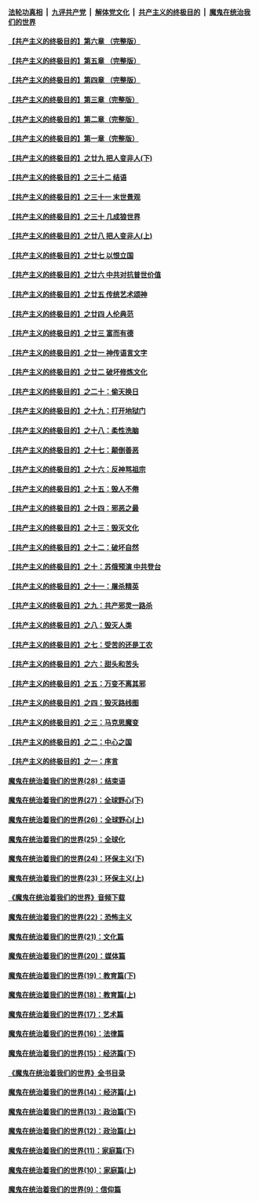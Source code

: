 ####  [法轮功真相](../../../../basic/blob/master/README.md?t=05261231) &nbsp;|&nbsp; [九评共产党](../../../../9ping.md/blob/master/README.md?t=05261231) &nbsp;|&nbsp; [解体党文化](../../../../jtdwh.md/blob/master/README.md?t=05261231)  &nbsp;|&nbsp; [共产主义的终极目的](../../../../gczydzjmd.md/blob/master/README.md?t=05261231) &nbsp;|&nbsp; [魔鬼在统治我们的世界](../../../../mgztzwmdsj.md/blob/master/README.md?t=05261231) 

#### [【共产主义的终极目的】第六章 （完整版）](../pages/nsc422/n11428913.md?t=05261231) 

#### [【共产主义的终极目的】第五章 （完整版）](../pages/nsc422/n11428912.md?t=05261231) 

#### [【共产主义的终极目的】第四章 （完整版）](../pages/nsc422/n11428907.md?t=05261231) 

#### [【共产主义的终极目的】第三章（完整版）](../pages/nsc422/n11428848.md?t=05261231) 

#### [【共产主义的终极目的】第二章（完整版）](../pages/nsc422/n11428831.md?t=05261231) 

#### [【共产主义的终极目的】第一章（完整版）](../pages/nsc422/n11417651.md?t=05261231) 

#### [【共产主义的终极目的】之廿九 把人变非人(下)](../pages/nsc422/n11344140.md?t=05261231) 

#### [【共产主义的终极目的】之三十二 结语](../pages/nsc422/n11360535.md?t=05261231) 

#### [【共产主义的终极目的】之三十一 末世景观](../pages/nsc422/n11351129.md?t=05261231) 

#### [【共产主义的终极目的】之三十 几成狼世界](../pages/nsc422/n11348280.md?t=05261231) 

#### [【共产主义的终极目的】之廿八 把人变非人(上)](../pages/nsc422/n11340492.md?t=05261231) 

#### [【共产主义的终极目的】之廿七 以恨立国](../pages/nsc422/n11336944.md?t=05261231) 

#### [【共产主义的终极目的】之廿六 中共对抗普世价值](../pages/nsc422/n11324785.md?t=05261231) 

#### [【共产主义的终极目的】之廿五 传统艺术颂神](../pages/nsc422/n11296396.md?t=05261231) 

#### [【共产主义的终极目的】之廿四 人伦典范](../pages/nsc422/n11296397.md?t=05261231) 

#### [【共产主义的终极目的】之廿三 富而有德](../pages/nsc422/n11283598.md?t=05261231) 

#### [【共产主义的终极目的】之廿一 神传语言文字](../pages/nsc422/n11263265.md?t=05261231) 

#### [【共产主义的终极目的】之廿二 破坏修炼文化](../pages/nsc422/n11245728.md?t=05261231) 

#### [【共产主义的终极目的】之二十：偷天换日](../pages/nsc422/n11238846.md?t=05261231) 

#### [【共产主义的终极目的】之十九：打开地狱门](../pages/nsc422/n11206376.md?t=05261231) 

#### [【共产主义的终极目的】之十八：柔性洗脑](../pages/nsc422/n11199994.md?t=05261231) 

#### [【共产主义的终极目的】之十七：颠倒善恶](../pages/nsc422/n11179782.md?t=05261231) 

#### [【共产主义的终极目的】之十六：反神骂祖宗](../pages/nsc422/n11166798.md?t=05261231) 

#### [【共产主义的终极目的】之十五：毁人不倦](../pages/nsc422/n11166792.md?t=05261231) 

#### [【共产主义的终极目的】之十四：邪恶之最](../pages/nsc422/n11150249.md?t=05261231) 

#### [【共产主义的终极目的】之十三：毁灭文化](../pages/nsc422/n11135227.md?t=05261231) 

#### [【共产主义的终极目的】之十二：破坏自然](../pages/nsc422/n11135214.md?t=05261231) 

#### [【共产主义的终极目的】之十：苏俄预演 中共登台](../pages/nsc422/n11118424.md?t=05261231) 

#### [【共产主义的终极目的】之十一：屠杀精英](../pages/nsc422/n11118442.md?t=05261231) 

#### [【共产主义的终极目的】之九：共产邪灵一路杀](../pages/nsc422/n11114139.md?t=05261231) 

#### [【共产主义的终极目的】之八：毁灭人类](../pages/nsc422/n11108503.md?t=05261231) 

#### [【共产主义的终极目的】之七：受苦的还是工农](../pages/nsc422/n11101809.md?t=05261231) 

#### [【共产主义的终极目的】之六：甜头和苦头](../pages/nsc422/n11096971.md?t=05261231) 

#### [【共产主义的终极目的】之五：万变不离其邪](../pages/nsc422/n11091285.md?t=05261231) 

#### [【共产主义的终极目的】之四：毁灭路线图](../pages/nsc422/n11086284.md?t=05261231) 

#### [【共产主义的终极目的】之三：马克思魔变](../pages/nsc422/n11061941.md?t=05261231) 

#### [【共产主义的终极目的】之二：中心之国](../pages/nsc422/n11047728.md?t=05261231) 

#### [【共产主义的终极目的】之一：序言](../pages/nsc422/n11086077.md?t=05261231) 

#### [魔鬼在统治着我们的世界(28)：结束语](../pages/nsc422/n10936246.md?t=05261231) 

#### [魔鬼在统治着我们的世界(27)：全球野心(下)](../pages/nsc422/n10928319.md?t=05261231) 

#### [魔鬼在统治着我们的世界(26)：全球野心(上)](../pages/nsc422/n10900318.md?t=05261231) 

#### [魔鬼在统治着我们的世界(25)：全球化](../pages/nsc422/n10788205.md?t=05261231) 

#### [魔鬼在统治着我们的世界(24)：环保主义(下)](../pages/nsc422/n10695307.md?t=05261231) 

#### [魔鬼在统治着我们的世界(23)：环保主义(上)](../pages/nsc422/n10688613.md?t=05261231) 

#### [《魔鬼在统治着我们的世界》音频下载](../pages/nsc422/n10635553.md?t=05261231) 

#### [魔鬼在统治着我们的世界(22)：恐怖主义](../pages/nsc422/n10614727.md?t=05261231) 

#### [魔鬼在统治着我们的世界(21)：文化篇](../pages/nsc422/n10597706.md?t=05261231) 

#### [魔鬼在统治着我们的世界(20)：媒体篇](../pages/nsc422/n10586579.md?t=05261231) 

#### [魔鬼在统治着我们的世界(19)：教育篇(下)](../pages/nsc422/n10564808.md?t=05261231) 

#### [魔鬼在统治着我们的世界(18)：教育篇(上)](../pages/nsc422/n10526970.md?t=05261231) 

#### [魔鬼在统治着我们的世界(17)：艺术篇](../pages/nsc422/n10499093.md?t=05261231) 

#### [魔鬼在统治着我们的世界(16)：法律篇](../pages/nsc422/n10485969.md?t=05261231) 

#### [魔鬼在统治着我们的世界(15)：经济篇(下)](../pages/nsc422/n10469975.md?t=05261231) 

#### [《魔鬼在统治着我们的世界》全书目录](../pages/nsc422/n10464261.md?t=05261231) 

#### [魔鬼在统治着我们的世界(14)：经济篇(上)](../pages/nsc422/n10457370.md?t=05261231) 

#### [魔鬼在统治着我们的世界(13)：政治篇(下)](../pages/nsc422/n10448270.md?t=05261231) 

#### [魔鬼在统治着我们的世界(12)：政治篇(上)](../pages/nsc422/n10444576.md?t=05261231) 

#### [魔鬼在统治着我们的世界(11)：家庭篇(下)](../pages/nsc422/n10440961.md?t=05261231) 

#### [魔鬼在统治着我们的世界(10)：家庭篇(上)](../pages/nsc422/n10435448.md?t=05261231) 

#### [魔鬼在统治着我们的世界(9)：信仰篇](../pages/nsc422/n10432159.md?t=05261231) 

